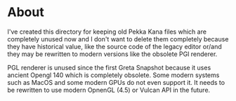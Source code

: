 # About
I've created this directory for keeping old Pekka Kana files which are completely unused now 
and I don't want to delete them completely because they have historical value, like the source code of the legacy editor or/and they may be rewritten to modern versions like the obsolete PGl renderer.

PGL renderer is unused since the first Greta Snapshot because it uses ancient Opengl 140 which is completely obsolete. Some modern systems such as MacOS and some modern GPUs do not even support it.
It needs to be rewritten to use modern OpnenGL (4.5) or Vulcan API in the future.
